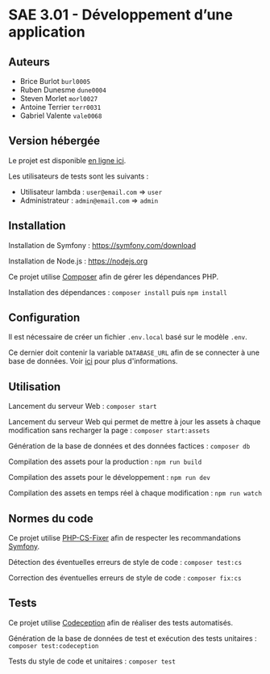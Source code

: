 # SAE 3.01 - Développement d’une application

## Auteurs

-   Brice Burlot `burl0005`
-   Ruben Dunesme `dune0004`
-   Steven Morlet `morl0027`
-   Antoine Terrier `terr0031`
-   Gabriel Valente `vale0068`

## Version hébergée

Le projet est disponible [en ligne ici](https://10.31.32.91/).

Les utilisateurs de tests sont les suivants :

-   Utilisateur lambda : `user@email.com` => `user`
-   Administrateur : `admin@email.com` => `admin`

## Installation

Installation de Symfony : https://symfony.com/download

Installation de Node.js : https://nodejs.org

Ce projet utilise [Composer](https://getcomposer.org/) afin de gérer les dépendances PHP.

Installation des dépendances : `composer install` puis `npm install`

## Configuration

Il est nécessaire de créer un fichier `.env.local` basé sur le modèle `.env`.

Ce dernier doit contenir la variable `DATABASE_URL` afin de se connecter à une base de données. Voir [ici](https://www.doctrine-project.org/projects/doctrine-dbal/en/latest/reference/configuration.html#connecting-using-a-url) pour plus d'informations.

## Utilisation

Lancement du serveur Web : `composer start`

Lancement du serveur Web qui permet de mettre à jour les assets à chaque modification sans recharger la page : `composer start:assets`

Génération de la base de données et des données factices : `composer db`

Compilation des assets pour la production : `npm run build`

Compilation des assets pour le développement : `npm run dev`

Compilation des assets en temps réel à chaque modification : `npm run watch`

## Normes du code

Ce projet utilise [PHP-CS-Fixer](https://github.com/PHP-CS-Fixer/PHP-CS-Fixer) afin de respecter les recommandations [Symfony](https://symfony.com/doc/current/contributing/code/standards.html).

Détection des éventuelles erreurs de style de code : `composer test:cs`

Correction des éventuelles erreurs de style de code : `composer fix:cs`

## Tests

Ce projet utilise [Codeception](https://codeception.com/) afin de réaliser des tests automatisés.

Génération de la base de données de test et exécution des tests unitaires : `composer test:codeception`

Tests du style de code et unitaires : `composer test`
